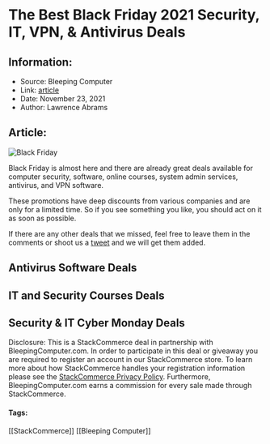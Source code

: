 # The Best Black Friday 2021 Security, IT, VPN, & Antivirus Deals
### 

## Information:
+ Source: Bleeping Computer
+ Link: [article](https://www.bleepingcomputer.com/news/security/the-best-black-friday-2021-security-it-vpn-and-antivirus-deals/)
+ Date: November 23, 2021
+ Author: Lawrence Abrams


## Article:
![Black Friday](https://www.bleepstatic.com/content/hl-images/2021/11/23/black-friday-header.jpg)


Black Friday is almost here and there are already great deals available for computer security, software, online courses, system admin services, antivirus, and VPN software.


These promotions have deep discounts from various companies and are only for a limited time. So if you see something you like, you should act on it as soon as possible.


If there are any other deals that we missed, feel free to leave them in the comments or shoot us a [tweet](https://twitter.com/BleepinComputer) and we will get them added.


Antivirus Software Deals
------------------------


IT and Security Courses Deals
-----------------------------


Security & IT Cyber Monday Deals
--------------------------------


Disclosure: This is a StackCommerce deal in partnership with BleepingComputer.com. In order to participate in this deal or giveaway you are required to register an account in our StackCommerce store. To learn more about how StackCommerce handles your registration information please see the [StackCommerce Privacy Policy](https://deals.bleepingcomputer.com/privacy). Furthermore, BleepingComputer.com earns a commission for every sale made through StackCommerce.




#### Tags:
[[StackCommerce]] [[Bleeping Computer]]
